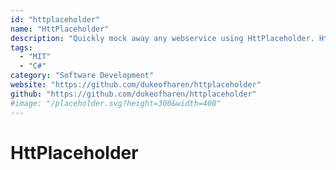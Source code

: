 ```yaml
---
id: "httplaceholder"
name: "HttPlaceholder"
description: "Quickly mock away any webservice using HttPlaceholder. HttPlaceholder lets you specify what the request should look like and what response needs to be returned."
tags:
  - "MIT"
  - "C#"
category: "Software Development"
website: "https://github.com/dukeofharen/httplaceholder"
github: "https://github.com/dukeofharen/httplaceholder"
#image: "/placeholder.svg?height=300&width=400"
---
```


# HttPlaceholder
